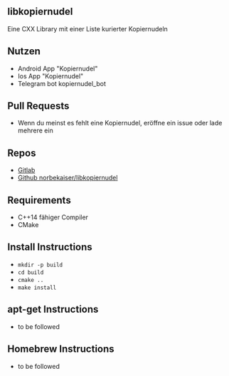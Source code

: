 ## libkopiernudel 

Eine CXX Library mit einer Liste kurierter Kopiernudeln

## Nutzen
* Android App "Kopiernudel"
* Ios App "Kopiernudel"
* Telegram bot kopiernudel_bot

## Pull Requests
* Wenn du meinst es fehlt eine Kopiernudel, eröffne ein issue oder lade mehrere ein

## Repos
* [Gitlab](https://gitlab.norbert-ruehl.de/kopiernudel/libkopiernudel)
* [Github norbekaiser/libkopiernudel](https://github.com/norbekaiser/libkopiernudel.git)
## Requirements
* C++14 fähiger Compiler
* CMake

## Install Instructions
* ```mkdir -p build```
* ```cd build```
* ```cmake ..```
* ```make install```

## apt-get Instructions
* to be followed

## Homebrew Instructions
* to be followed